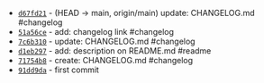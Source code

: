 * [`d67fd21`](https://github.com/dotdwebo/learn-tailwindcss/commit/d67fd21) -  (HEAD -> main, origin/main) update: CHANGELOG.md #changelog 
* [`51a56ce`](https://github.com/dotdwebo/learn-tailwindcss/commit/51a56ce) -  add: changelog link #changelog 
* [`7c6b310`](https://github.com/dotdwebo/learn-tailwindcss/commit/7c6b310) -  update: CHANGELOG.md #changelog 
* [`d1eb297`](https://github.com/dotdwebo/learn-tailwindcss/commit/d1eb297) -  add: description on README.md #readme 
* [`71754b8`](https://github.com/dotdwebo/learn-tailwindcss/commit/71754b8) -  create: CHANGELOG.md #changelog 
* [`91dd9da`](https://github.com/dotdwebo/learn-tailwindcss/commit/91dd9da) -  first commit 
